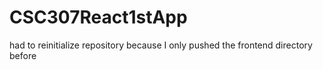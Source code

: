 # CSC307React1stApp

had to reinitialize repository because I only pushed the frontend directory before
